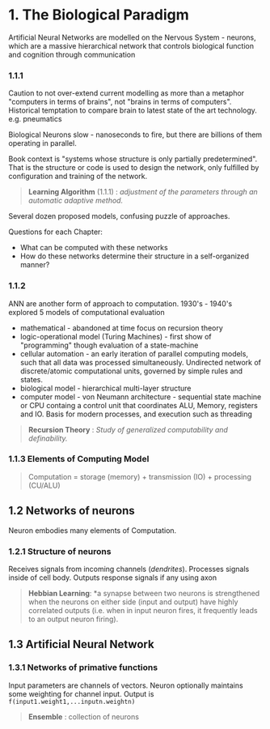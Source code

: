 # 1. The Biological Paradigm

Artificial Neural Networks are modelled on the Nervous System - neurons, which are a massive hierarchical network that controls biological function and cognition through communication

### 1.1.1

Caution to not over-extend current modelling as more than a metaphor
"computers in terms of brains", not "brains in terms of computers".
Historical temptation to compare brain to latest state of the art technology. e.g. pneumatics

Biological Neurons slow - nanoseconds to fire, but there are billions of them operating in parallel.

Book context is "systems whose structure is only partially predetermined".  That is 
the structure or code is used to design the network, only fulfilled by 
configuration and training of the network.  

> **Learning Algorithm** (1.1.1) : <i>adjustment of the parameters through an automatic adaptive method.</i>

Several dozen proposed models, confusing puzzle of approaches.

Questions for each Chapter:
- What can be computed with these networks
- How do these networks determine their structure in a self-organized manner?

### 1.1.2

ANN are another form of approach to computation.  1930's - 1940's explored 5 models of computational evaluation
- mathematical - abandoned at time focus on recursion theory
- logic-operational model (Turing Machines) - first show of "programming" though evaluation of a state-machine
- cellular automation - an early iteration of parallel computing models, such that all data was processed simultaneously.
Undirected network of discrete/atomic computational units, governed by simple rules and states.
- biological model - hierarchical multi-layer structure
- computer model - von Neumann architecture - sequential state machine or CPU containg a control unit that coordinates ALU, Memory, registers and IO.  Basis for modern processes, and execution such as threading

> **Recursion Theory** : <i>Study of generalized computability and definability.</i>

### 1.1.3 Elements of Computing Model
>Computation = storage (memory) + transmission (IO) + processing (CU/ALU)

## 1.2 Networks of neurons

Neuron embodies many elements of Computation.

### 1.2.1 Structure of neurons
Receives signals from incoming channels (*dendrites*).
Processes signals inside of cell body.
Outputs response signals if any using axon

> **Hebbian Learning**: *a synapse between two neurons is strengthened when the neurons on either side (input and output) have highly correlated outputs (i.e. when in input neuron fires, it frequently leads to an output neuron firing).

## 1.3 Artificial Neural Network

### 1.3.1 Networks of primative functions

Input parameters are channels of vectors.  Neuron optionally maintains some weighting for channel input.
Output is ```f(input1.weight1,...inputn.weightn)```

> **Ensemble** : collection of neurons

<!--stackedit_data:
eyJoaXN0b3J5IjpbNDE2MDE0NjkzLDE3OTc5MDk1MSwyMDM2NT
czMzcsLTE0ODUwMjAwMzVdfQ==
-->